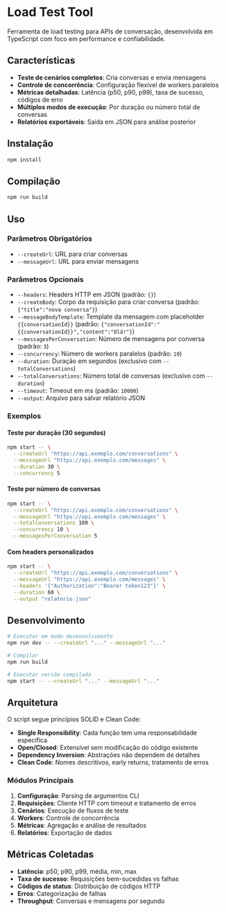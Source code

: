 # Load Test Tool

Ferramenta de load testing para APIs de conversação, desenvolvida em TypeScript com foco em performance e confiabilidade.

## Características

- **Teste de cenários completos**: Cria conversas e envia mensagens
- **Controle de concorrência**: Configuração flexível de workers paralelos
- **Métricas detalhadas**: Latência (p50, p90, p99), taxa de sucesso, códigos de erro
- **Múltiplos modos de execução**: Por duração ou número total de conversas
- **Relatórios exportáveis**: Saída em JSON para análise posterior

## Instalação

```bash
npm install
```

## Compilação

```bash
npm run build
```

## Uso

### Parâmetros Obrigatórios
- `--createUrl`: URL para criar conversas
- `--messageUrl`: URL para enviar mensagens

### Parâmetros Opcionais
- `--headers`: Headers HTTP em JSON (padrão: `{}`)
- `--createBody`: Corpo da requisição para criar conversa (padrão: `{"title":"nova conversa"}`)
- `--messageBodyTemplate`: Template da mensagem com placeholder `{{conversationId}}` (padrão: `{"conversationId":"{{conversationId}}","content":"Olá!"}`)
- `--messagesPerConversation`: Número de mensagens por conversa (padrão: `3`)
- `--concurrency`: Número de workers paralelos (padrão: `10`)
- `--duration`: Duração em segundos (exclusivo com `--totalConversations`)
- `--totalConversations`: Número total de conversas (exclusivo com `--duration`)
- `--timeout`: Timeout em ms (padrão: `10000`)
- `--output`: Arquivo para salvar relatório JSON

### Exemplos

#### Teste por duração (30 segundos)
```bash
npm start -- \
  --createUrl "https://api.exemplo.com/conversations" \
  --messageUrl "https://api.exemplo.com/messages" \
  --duration 30 \
  --concurrency 5
```

#### Teste por número de conversas
```bash
npm start -- \
  --createUrl "https://api.exemplo.com/conversations" \
  --messageUrl "https://api.exemplo.com/messages" \
  --totalConversations 100 \
  --concurrency 10 \
  --messagesPerConversation 5
```

#### Com headers personalizados
```bash
npm start -- \
  --createUrl "https://api.exemplo.com/conversations" \
  --messageUrl "https://api.exemplo.com/messages" \
  --headers '{"Authorization":"Bearer token123"}' \
  --duration 60 \
  --output "relatorio.json"
```

## Desenvolvimento

```bash
# Executar em modo desenvolvimento
npm run dev -- --createUrl "..." --messageUrl "..."

# Compilar
npm run build

# Executar versão compilada
npm start -- --createUrl "..." --messageUrl "..."
```

## Arquitetura

O script segue princípios SOLID e Clean Code:

- **Single Responsibility**: Cada função tem uma responsabilidade específica
- **Open/Closed**: Extensível sem modificação do código existente
- **Dependency Inversion**: Abstrações não dependem de detalhes
- **Clean Code**: Nomes descritivos, early returns, tratamento de erros

### Módulos Principais

1. **Configuração**: Parsing de argumentos CLI
2. **Requisições**: Cliente HTTP com timeout e tratamento de erros
3. **Cenários**: Execução de fluxos de teste
4. **Workers**: Controle de concorrência
5. **Métricas**: Agregação e análise de resultados
6. **Relatórios**: Exportação de dados

## Métricas Coletadas

- **Latência**: p50, p90, p99, média, min, max
- **Taxa de sucesso**: Requisições bem-sucedidas vs falhas
- **Códigos de status**: Distribuição de códigos HTTP
- **Erros**: Categorização de falhas
- **Throughput**: Conversas e mensagens por segundo
